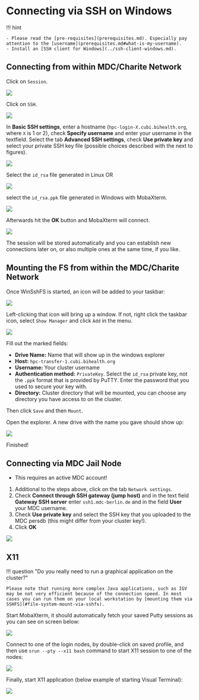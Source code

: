 # Connecting via SSH on Windows

!!! hint

    - Please read the [pre-requisites](prerequisites.md). Especially pay attention to the [username](prerequisites.md#what-is-my-username).
    - Install an [SSH client for Windows](../ssh-client-windows.md).

## Connecting from within MDC/Charite Network

Click on `Session`.

![](figures/mobaxterm_connect1.png)

Click on `SSH`.

![](figures/mobaxterm_connect2.png)

In **Basic SSH settings**, enter a hostname (`hpc-login-X.cubi.bihealth.org`, where `X` is 1 or 2), check **Specify username** and enter your username in the textfield.
Select the tab **Advanced SSH settings**, check **Use private key** and select your private SSH key file (possible choices described with the next to figures).

![](figures/mobaxterm_connect3.png)

Select the `id_rsa` file generated in Linux OR

![](figures/mobaxterm_connect3a.png)

select the `id_rsa.ppk` file generated in Windows with MobaXterm.

![](figures/mobaxterm_connect3b.png)

Afterwards hit the **OK** button and MobaXterm will connect.

![](figures/mobaxterm_connect4.png)

The session will be stored automatically and you can establish new connections later on, or also multiple ones at the same time, if you like.

## Mounting the FS from within the MDC/Charite Network

Once WinSshFS is started, an icon will be added to your taskbar:

![](figures/winsshfs1.png)

Left-clicking that icon will bring up a window.
If not, right click the taskbar icon, select `Show Manager` and click `Add` in the menu.

![](figures/winsshfs2.png)

Fill out the marked fields:

- **Drive Name:**
Name that will show up in the windows explorer
- **Host:**
`hpc-transfer-1.cubi.bihealth.org`
- **Username:**
Your cluster username
- **Authentication method:**
`PrivateKey`. Select the `id_rsa` private key, not the `.ppk` format that is provided by PuTTY.
Enter the password that you used to secure your key with.
- **Directory:**
Cluster directory that will be mounted, you can choose any directory you have access to on the cluster.

Then click `Save` and then `Mount`.

Open the explorer. A new drive with the name you gave should show up:

![](figures/winsshfs3.png)

Finished!


## Connecting via MDC Jail Node

* This requires an active MDC account!

1. Additional to the steps above, click on the tab `Network settings`.
2. Check **Connect through SSH gateway (jump host)** and in the text field **Gateway SSH server** enter `ssh1.mdc-berlin.de` and in the field **User** your MDC username.
3. Check **Use private key** and select the SSH key that you uploaded to the MDC persdb (this might differ from your cluster key!).
4. Click **OK**

![](figures/mobaxterm_connect5.png)

## X11

!!! question "Do you really need to run a graphical application on the cluster?"

    Please note that running more complex Java applications, such as IGV may be not very efficient because of the connection speed. In most cases you can run them on your local workstation by [mounting them via SSHFS](#file-system-mount-via-sshfs).

Start MobaXterm, it should automatically fetch your saved Putty sessions as you can see on screen below:

![](figures/mobaxterm_main.png)

Connect to one of the login nodes, by double-click on saved profile, and then use `srun --pty --x11 bash` command to start X11 session to one of the nodes:

![](figures/mobaxterm_login.png)

Finally, start X11 application (below example of starting Visual Terminal):

![](figures/mobaxterm_xterm.png)

